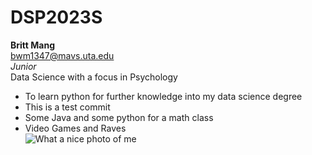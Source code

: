 # DSP2023S
**Britt Mang**  
bwm1347@mavs.uta.edu  
*Junior*  
Data Science with a focus in Psychology  

+ To learn python for further knowledge into my data science degree  
+ This is a test commit
+ Some Java and some python for a math class  
+ Video Games and Raves  
![What a nice photo of me](https://4.bp.blogspot.com/-LJNU0zovfXw/Wi70Q6Qe9QI/AAAAAAAA1Us/UAdB0bmeh4Y3WmOEoxV-RJedLJutyZvRwCLcBGAs/s1600/16f2935c13a384d4.png)
